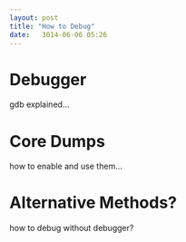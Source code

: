 ```yaml
---
layout: post
title: "How to Debug"
date:   3014-06-06 05:26
---
```


# Debugger

gdb explained...

# Core Dumps

how to enable and use them...

# Alternative Methods?

how to debug without debugger?